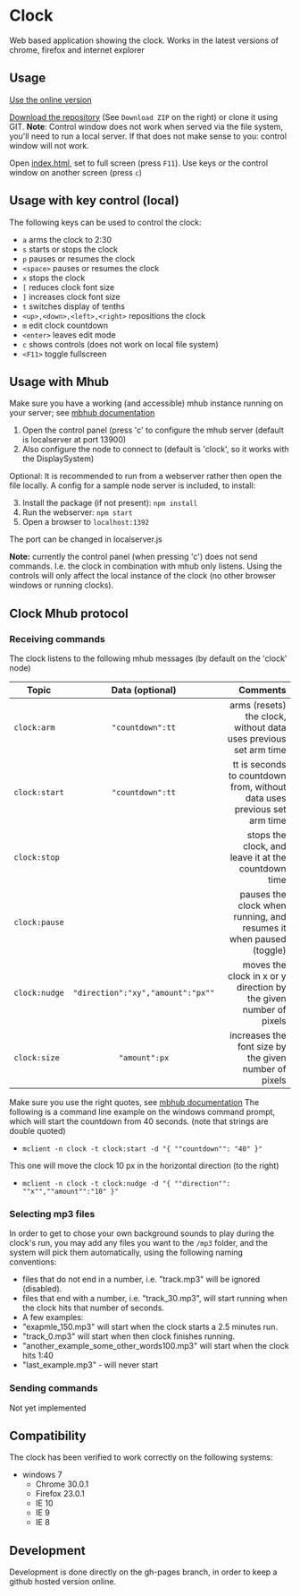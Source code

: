 Clock
=====

Web based application showing the clock. Works in the latest versions of chrome, firefox and internet explorer

Usage
-----

[Use the online version](http://firstlegoleague.github.io/clock/)

[Download the repository](https://github.com/FirstLegoLeague/clock/archive/gh-pages.zip) (See `Download ZIP` on the right) or clone it using GIT. **Note**: Control window does not work when served via the file system, you'll need to run a local server. If that does not make sense to you: control window will not work.

Open [index.html](http://firstlegoleague.github.io/clock/), set to full screen (press `F11`). Use keys or the control window on another screen (press `c`)

Usage with key control (local)
-----

The following keys can be used to control the clock:

- `a` arms the clock to 2:30
- `s` starts or stops the clock
- `p` pauses or resumes the clock
- `<space>` pauses or resumes the clock
- `x` stops the clock
- `[` reduces clock font size
- `]` increases clock font size
- `t` switches display of tenths
- `<up>,<down>,<left>,<right>` repositions the clock
- `m` edit clock countdown
- `<enter>` leaves edit mode
- `c` shows controls (does not work on local file system)
- `<F11>` toggle fullscreen

Usage with Mhub
-----
Make sure you have a working (and accessible) mhub instance running on your server; see [mbhub documentation](https://github.com/poelstra/mhub)

1. Open the control panel (press 'c' to configure the mhub server (default is localserver at port 13900)
2. Also configure the node to connect to (default is 'clock', so it works with the DisplaySystem)

Optional:
It is recommended to run from a webserver rather then open the file locally. A config for a sample node server is included, to install:

3. Install the package (if not present):
`npm install`
4. Run the webserver:
`npm start`
5. Open a browser to
`localhost:1392`

The port can be changed in localserver.js

**Note:** currently the control panel (when pressing 'c') does not send commands. I.e. the clock in combination with mhub only listens. Using the controls will only affect the local instance of the clock (no other browser windows or running clocks).

Clock Mhub protocol
-----

### Receiving commands
The clock listens to the following mhub messages (by default on the 'clock' node)

| Topic | Data (optional)    | Comments |
| ----- |:------------------:| --------:|
| `clock:arm` | `"countdown":tt`   | arms (resets) the clock, without data uses previous set arm time |
| `clock:start` | `"countdown":tt`   | tt is seconds to countdown from, without data uses previous set arm time |
| `clock:stop` |    | stops the clock, and leave it at the countdown time  |
| `clock:pause` |    | pauses the clock when running, and resumes it when paused (toggle) |
| `clock:nudge` | `"direction":"xy","amount":"px""`    | moves the clock in x or y direction by the given number of pixels |
| `clock:size` | `"amount":px`   | increases the font size by the given number of pixels |


Make sure you use the right quotes, see [mbhub documentation](https://github.com/poelstra/mhub)
The following is a command line example on the windows command prompt, which will start the countdown from 40 seconds. (note that strings are double quoted)
- `mclient -n clock -t clock:start -d "{ ""countdown"": "40" }"`

This one will move the clock 10 px in the horizontal direction (to the right)
- `mclient -n clock -t clock:nudge -d "{ ""direction"": ""x"",""amount"":"10" }"`

### Selecting mp3 files
In order to get to chose your own background sounds to play during the clock's run,
you may add any files you want to the `/mp3` folder, and the system will pick them automatically,
using the following naming conventions:
  - files that do not end in a number, i.e. "track.mp3" will be ignored (disabled).
  - files that end with a number, i.e. "track_30.mp3", will start running when the clock hits that number of seconds.
  - A few examples:
   - "exapmle_150.mp3" will start when the clock starts a 2.5 minutes run.
   - "track_0.mp3" will start when then clock finishes running.
   - "another_example_some_other_words100.mp3" will start when the clock hits 1:40
   - "last_example.mp3" - will never start

### Sending commands
Not yet implemented

Compatibility
-------------

The clock has been verified to work correctly on the following systems:

- windows 7
  - Chrome 30.0.1
  - Firefox 23.0.1
  - IE 10
  - IE 9
  - IE 8

Development
----------

Development is done directly on the gh-pages branch, in order to keep a github hosted version online.
